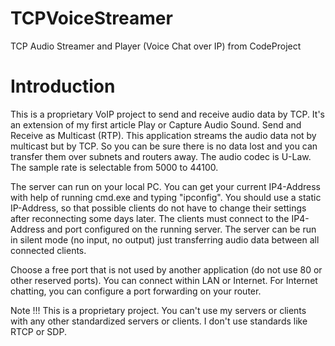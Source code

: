 # TCPVoiceStreamer
TCP Audio Streamer and Player (Voice Chat over IP) from CodeProject

# Introduction
This is a proprietary VoIP project to send and receive audio data by TCP. It's an extension of my first article Play or Capture Audio Sound. Send and Receive as Multicast (RTP). This application streams the audio data not by multicast but by TCP. So you can be sure there is no data lost and you can transfer them over subnets and routers away. The audio codec is U-Law. The sample rate is selectable from 5000 to 44100.

The server can run on your local PC. You can get your current IP4-Address with help of running cmd.exe and typing "ipconfig". You should use a static IP-Address, so that possible clients do not have to change their settings after reconnecting some days later. The clients must connect to the IP4-Address and port configured on the running server. The server can be run in silent mode (no input, no output) just transferring audio data between all connected clients.

Choose a free port that is not used by another application (do not use 80 or other reserved ports). You can connect within LAN or Internet. For Internet chatting, you can configure a port forwarding on your router.

Note !!! This is a proprietary project. You can't use my servers or clients with any other standardized servers or clients. I don't use standards like RTCP or SDP.
